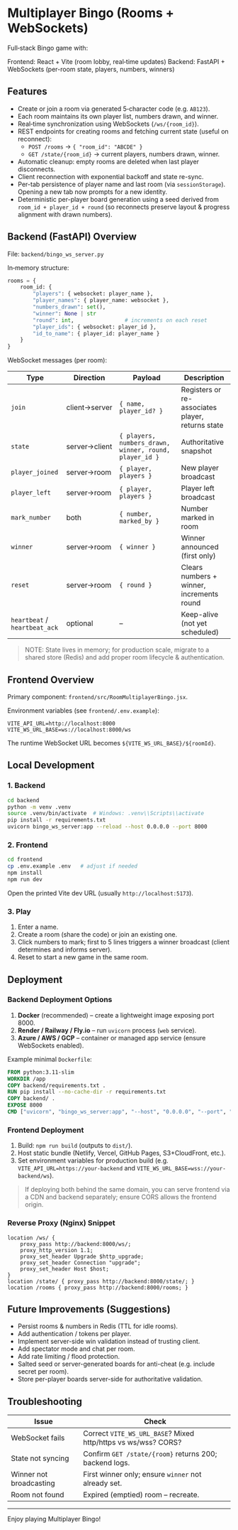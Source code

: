 # Multiplayer Bingo (Rooms + WebSockets)

Full‑stack Bingo game with:

Frontend: React + Vite (room lobby, real‑time updates)
Backend: FastAPI + WebSockets (per-room state, players, numbers, winners)

## Features

- Create or join a room via generated 5‑character code (e.g. `AB123`).
- Each room maintains its own player list, numbers drawn, and winner.
- Real‑time synchronization using WebSockets (`/ws/{room_id}`).
- REST endpoints for creating rooms and fetching current state (useful on reconnect):
	- `POST /rooms` → `{ "room_id": "ABCDE" }`
	- `GET /state/{room_id}` → current players, numbers drawn, winner.
- Automatic cleanup: empty rooms are deleted when last player disconnects.
- Client reconnection with exponential backoff and state re-sync.
- Per-tab persistence of player name and last room (via `sessionStorage`). Opening a new tab now prompts for a new identity.
- Deterministic per-player board generation using a seed derived from `room_id + player_id + round` (so reconnects preserve layout & progress alignment with drawn numbers).

## Backend (FastAPI) Overview

File: `backend/bingo_ws_server.py`

In‑memory structure:
```python
rooms = {
	room_id: {
		"players": { websocket: player_name },
		"player_names": { player_name: websocket },
		"numbers_drawn": set(),
		"winner": None | str
		"round": int,                # increments on each reset
		"player_ids": { websocket: player_id },
		"id_to_name": { player_id: player_name }
	}
}
```

WebSocket messages (per room):

| Type | Direction | Payload | Description |
|------|-----------|---------|-------------|
| `join` | client→server | `{ name, player_id? }` | Registers or re-associates player, returns state |
| `state` | server→client | `{ players, numbers_drawn, winner, round, player_id }` | Authoritative snapshot |
| `player_joined` | server→room | `{ player, players }` | New player broadcast |
| `player_left` | server→room | `{ player, players }` | Player left broadcast |
| `mark_number` | both | `{ number, marked_by }` | Number marked in room |
| `winner` | server→room | `{ winner }` | Winner announced (first only) |
| `reset` | server→room | `{ round }` | Clears numbers + winner, increments round |
| `heartbeat` / `heartbeat_ack` | optional | – | Keep-alive (not yet scheduled) |

> NOTE: State lives in memory; for production scale, migrate to a shared store (Redis) and add proper room lifecycle & authentication.

## Frontend Overview

Primary component: `frontend/src/RoomMultiplayerBingo.jsx`.

Environment variables (see `frontend/.env.example`):
```
VITE_API_URL=http://localhost:8000
VITE_WS_URL_BASE=ws://localhost:8000/ws
```
The runtime WebSocket URL becomes `${VITE_WS_URL_BASE}/${roomId}`.

## Local Development

### 1. Backend
```bash
cd backend
python -m venv .venv
source .venv/bin/activate  # Windows: .venv\\Scripts\\activate
pip install -r requirements.txt
uvicorn bingo_ws_server:app --reload --host 0.0.0.0 --port 8000
```

### 2. Frontend
```bash
cd frontend
cp .env.example .env   # adjust if needed
npm install
npm run dev
```

Open the printed Vite dev URL (usually `http://localhost:5173`).

### 3. Play
1. Enter a name.
2. Create a room (share the code) or join an existing one.
3. Click numbers to mark; first to 5 lines triggers a winner broadcast (client determines and informs server).
4. Reset to start a new game in the same room.

## Deployment

### Backend Deployment Options
1. **Docker** (recommended) – create a lightweight image exposing port 8000.
2. **Render / Railway / Fly.io** – run `uvicorn` process (`web` service).
3. **Azure / AWS / GCP** – container or managed app service (ensure WebSockets enabled).

Example minimal `Dockerfile`:
```Dockerfile
FROM python:3.11-slim
WORKDIR /app
COPY backend/requirements.txt .
RUN pip install --no-cache-dir -r requirements.txt
COPY backend/ .
EXPOSE 8000
CMD ["uvicorn", "bingo_ws_server:app", "--host", "0.0.0.0", "--port", "8000"]
```

### Frontend Deployment
1. Build: `npm run build` (outputs to `dist/`).
2. Host static bundle (Netlify, Vercel, GitHub Pages, S3+CloudFront, etc.).
3. Set environment variables for production build (e.g. `VITE_API_URL=https://your-backend` and `VITE_WS_URL_BASE=wss://your-backend/ws`).

> If deploying both behind the same domain, you can serve frontend via a CDN and backend separately; ensure CORS allows the frontend origin.

### Reverse Proxy (Nginx) Snippet
```nginx
location /ws/ {
	proxy_pass http://backend:8000/ws/;
	proxy_http_version 1.1;
	proxy_set_header Upgrade $http_upgrade;
	proxy_set_header Connection "upgrade";
	proxy_set_header Host $host;
}
location /state/ { proxy_pass http://backend:8000/state/; }
location /rooms { proxy_pass http://backend:8000/rooms; }
```

## Future Improvements (Suggestions)
- Persist rooms & numbers in Redis (TTL for idle rooms).
- Add authentication / tokens per player.
- Implement server-side win validation instead of trusting client.
- Add spectator mode and chat per room.
- Add rate limiting / flood protection.
- Salted seed or server-generated boards for anti-cheat (e.g. include secret per room).
- Store per-player boards server-side for authoritative validation.

## Troubleshooting
| Issue | Check |
|-------|-------|
| WebSocket fails | Correct `VITE_WS_URL_BASE`? Mixed http/https vs ws/wss? CORS? |
| State not syncing | Confirm `GET /state/{room}` returns 200; backend logs. |
| Winner not broadcasting | First winner only; ensure `winner` not already set. |
| Room not found | Expired (emptied) room – recreate. |

---
Enjoy playing Multiplayer Bingo!
